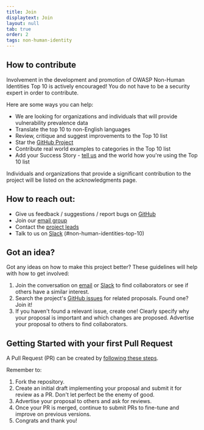 ```yaml
---
title: Join
displaytext: Join
layout: null
tab: true
order: 2
tags: non-human-identity
---
```


## How to contribute

Involvement in the development and promotion of OWASP Non-Human Identities Top 10 is actively encouraged!
You do not have to be a security expert in order to contribute. 

Here are some ways you can help:

- We are looking for organizations and individuals that will provide vulnerability prevalence data
- Translate the top 10 to non-English languages
- Review, critique and suggest improvements to the Top 10 list
- Star the [GitHub Project](https://github.com/OWASP/www-project-non-human-identities-top-10)
- Contribute real world examples to categories in the Top 10 list
- Add your Success Story - [tell us](mailto:roni.lichtman@owasp.org) and the world how you're using the Top 10 list

Individuals and organizations that provide a significant contribution to the project will be listed on the acknowledgments page.

## How to reach out:

- Give us feedback / suggestions / report bugs on [GitHub](https://github.com/OWASP/www-project-non-human-identities-top-10)
- Join our [email group](https://groups.google.com/g/owasp-non-human-identities)
- Contact the [project leads](mailto:roni.lichtman@owasp.org)
- Talk to us on [Slack](https://owasp.slack.com/archives/C02C6RU6G10) (#non-human-identities-top-10)

## Got an idea?

Got any ideas on how to make this project better? These guidelines will help with how to get involved:

1. Join the conversation on [email](https://groups.google.com/g/owasp-non-human-identities) or [Slack](https://owasp.slack.com/archives/C02C6RU6G10) to find collaborators or see if others have a similar interest.
2. Search the project's [GitHub issues](https://github.com/OWASP/www-project-non-human-identities-top-10/issues) for related proposals. Found one? Join it!
3. If you haven't found a relevant issue, create one! Clearly specify why your proposal is important and which changes are proposed. Advertise your proposal to others to find collaborators.

## Getting Started with your first Pull Request

A Pull Request (PR) can be created by [following these steps](https://docs.github.com/en/pull-requests/collaborating-with-pull-requests/proposing-changes-to-your-work-with-pull-requests/creating-a-pull-request-from-a-fork).

Remember to:

1. Fork the repository.
2. Create an initial draft implementing your proposal and submit it for review as a PR. Don't let perfect be the enemy of good.
3. Advertise your proposal to others and ask for reviews.
4. Once your PR is merged, continue to submit PRs to fine-tune and improve on previous versions.
5. Congrats and thank you!
